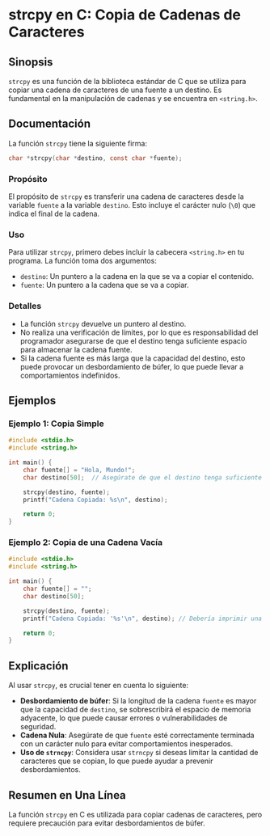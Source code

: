 <!--
Meta Description: # strcpy en C: Copia de Cadenas de Caracteres ## Sinopsis `strcpy` es una función de la biblioteca estándar de C que se utiliza para copiar una cadena...
Meta Keywords: destino, que, cadena, fuente, strcpy
-->

# strcpy en C: Copia de Cadenas de Caracteres

## Sinopsis
`strcpy` es una función de la biblioteca estándar de C que se utiliza para copiar una cadena de caracteres de una fuente a un destino. Es fundamental en la manipulación de cadenas y se encuentra en `<string.h>`.

## Documentación
La función `strcpy` tiene la siguiente firma:

```c
char *strcpy(char *destino, const char *fuente);
```

### Propósito
El propósito de `strcpy` es transferir una cadena de caracteres desde la variable `fuente` a la variable `destino`. Esto incluye el carácter nulo (`\0`) que indica el final de la cadena.

### Uso
Para utilizar `strcpy`, primero debes incluir la cabecera `<string.h>` en tu programa. La función toma dos argumentos:
- `destino`: Un puntero a la cadena en la que se va a copiar el contenido.
- `fuente`: Un puntero a la cadena que se va a copiar.

### Detalles
- La función `strcpy` devuelve un puntero al destino.
- No realiza una verificación de límites, por lo que es responsabilidad del programador asegurarse de que el destino tenga suficiente espacio para almacenar la cadena fuente.
- Si la cadena fuente es más larga que la capacidad del destino, esto puede provocar un desbordamiento de búfer, lo que puede llevar a comportamientos indefinidos.

## Ejemplos

### Ejemplo 1: Copia Simple
```c
#include <stdio.h>
#include <string.h>

int main() {
    char fuente[] = "Hola, Mundo!";
    char destino[50];  // Asegúrate de que el destino tenga suficiente espacio

    strcpy(destino, fuente);
    printf("Cadena Copiada: %s\n", destino);

    return 0;
}
```

### Ejemplo 2: Copia de una Cadena Vacía
```c
#include <stdio.h>
#include <string.h>

int main() {
    char fuente[] = "";
    char destino[50];

    strcpy(destino, fuente);
    printf("Cadena Copiada: '%s'\n", destino); // Debería imprimir una cadena vacía

    return 0;
}
```

## Explicación
Al usar `strcpy`, es crucial tener en cuenta lo siguiente:

- **Desbordamiento de búfer**: Si la longitud de la cadena `fuente` es mayor que la capacidad de `destino`, se sobrescribirá el espacio de memoria adyacente, lo que puede causar errores o vulnerabilidades de seguridad.
- **Cadena Nula**: Asegúrate de que `fuente` esté correctamente terminada con un carácter nulo para evitar comportamientos inesperados.
- **Uso de `strncpy`**: Considera usar `strncpy` si deseas limitar la cantidad de caracteres que se copian, lo que puede ayudar a prevenir desbordamientos.

## Resumen en Una Línea
La función `strcpy` en C es utilizada para copiar cadenas de caracteres, pero requiere precaución para evitar desbordamientos de búfer.